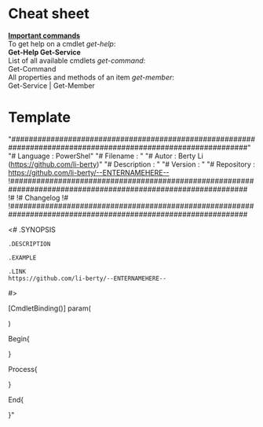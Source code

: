 # Cheat sheet

<b><u>Important commands</u></b><br>
To get help on a cmdlet <i>get-help</i>:<br>
<b>Get-Help Get-Service</b><br>
List of all available cmdlets <i>get-command</i>:<br>
	Get-Command<br>
All properties and methods of an item <i>get-member</i>:<br>
	Get-Service | Get-Member<br>

# Template

"###############################################################################################################"
"# Language    : PowerShel"
"# Filename    : "
"# Autor       : Berty Li (https://github.com/li-berty)"
"# Description : "
"# Version     : "
"# Repository  : https://github.com/li-berty/--ENTERNAMEHERE--
!###############################################################################################################
!#
!# Changelog
!#
!###############################################################################################################

<#
    .SYNOPSIS
    
    .DESCRIPTION
    
    .EXAMPLE
    
    .LINK
    https://github.com/li-berty/--ENTERNAMEHERE--
#>

[CmdletBinding()]
param(

)

Begin{

}

Process{

}

End{

}"
